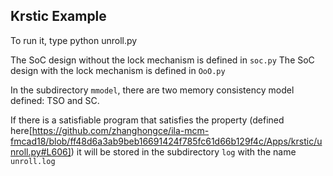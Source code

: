 ## Krstic Example 

To run it, type
  python unroll.py
  
The SoC design without the lock mechanism is defined in `soc.py`
The SoC design with the lock mechanism is defined in `OoO.py`

In the subdirectory `mmodel`, there are two memory consistency model defined: TSO and SC.

If there is a satisfiable program that satisfies 
the property (defined here[https://github.com/zhanghongce/ila-mcm-fmcad18/blob/ff48d6a3ab9beb16691424f785fc61d66b129f4c/Apps/krstic/unroll.py#L606])
it will be stored in the subdirectory `log` with the name `unroll.log`


